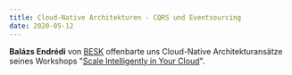 ```yaml
---
title: Cloud-Native Architekturen - CQRS und Eventsourcing
date: 2020-05-12
---
```


**Balázs Endrédi** von [BESK](https://www.beskgroup.com/) offenbarte uns Cloud-Native Architekturansätze seines Workshops "[Scale Intelligently in Your Cloud](http://scale-intelligently-in-your-cloud.com/)".
